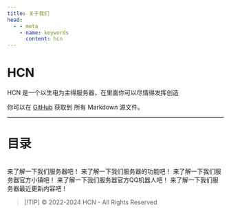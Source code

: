 ```yaml
---
title: 关于我们
head:
  - - meta
    - name: keywords
      content: hcn
---
```


# HCN <Badge type="tip" text="氢氰酸" />

HCN 是一个以生电为主得服务器，在里面你可以尽情得发挥创造

你可以在 [GitHub](https://github.com/HongSZ2333/hcndocs) 获取到 所有 Markdown 源文件。

---

# 目录

<br />
<NCard title="🧑‍🏫 服务器信息" link="/information/">
来了解一下我们服务器吧！
</NCard>
<NCard title="😎 服务器功能" link="/function/">
来了解一下我们服务器的功能吧！
</NCard>
<NCard title="🏙️ 小镇" link="/town/">
来了解一下我们服务器官方小镇吧！
</NCard>
<NCard title="🟢 官方QQbot" link="/qqbot/">
来了解一下我们服务器官方QQ机器人吧！
</NCard>
<NCard title="👀 近期更新" link="/update/">
来了解一下我们服务器最近更新内容吧！
</NCard>

> [!TIP] © 2022-2024 HCN - All Rights Reserved